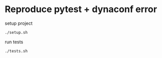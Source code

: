 # Reproduce pytest + dynaconf error

setup project
```
./setup.sh
```

run tests
```
./tests.sh
```
